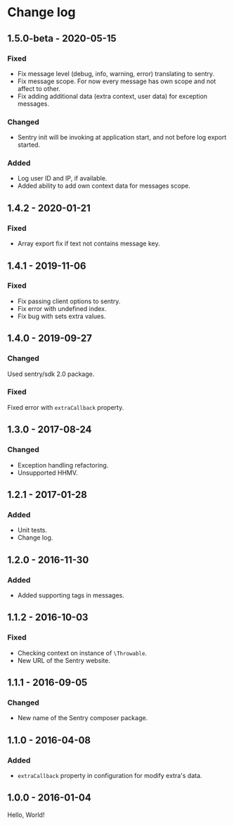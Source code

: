 # Change log

## 1.5.0-beta - 2020-05-15
### Fixed
* Fix message level (debug, info, warning, error) translating to sentry.
* Fix message scope. For now every message has own scope and not affect to other.
* Fix adding additional data (extra context, user data) for exception messages.
### Changed
* Sentry init will be invoking at application start, and not before log export started.
### Added
* Log user ID and IP, if available.
* Added ability to add own context data for messages scope.

## 1.4.2 - 2020-01-21
### Fixed
* Array export fix if text not contains message key.

## 1.4.1 - 2019-11-06
### Fixed
* Fix passing client options to sentry.
* Fix error with undefined index.
* Fix bug with sets extra values.

## 1.4.0 - 2019-09-27
### Changed
Used sentry/sdk 2.0 package.

### Fixed
Fixed error with `extraCallback` property.

## 1.3.0 - 2017-08-24
### Changed
* Exception handling refactoring.
* Unsupported HHMV.

## 1.2.1 - 2017-01-28
### Added
* Unit tests.
* Change log.

## 1.2.0 - 2016-11-30
### Added
* Added supporting tags in messages.

## 1.1.2 - 2016-10-03
### Fixed
* Checking context on instance of `\Throwable`.
* New URL of the Sentry website.

## 1.1.1 - 2016-09-05
### Changed
* New name of the Sentry composer package.

## 1.1.0 - 2016-04-08
### Added
* `extraCallback` property in configuration for modify extra's data.

## 1.0.0 - 2016-01-04
Hello, World!

